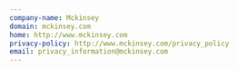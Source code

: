 ```yaml
---
company-name: Mckinsey
domain: mckinsey.com
home: http://www.mckinsey.com
privacy-policy: http://www.mckinsey.com/privacy_policy
email: privacy_information@mckinsey.com
---
```




